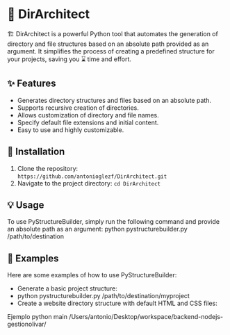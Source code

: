 # 🐍 DirArchitect

🏗️ DirArchitect is a powerful Python tool that automates the generation of directory and file structures based on an absolute path provided as an argument. It simplifies the process of creating a predefined structure for your projects, saving you ⌛ time and effort.

## ✨ Features
- Generates directory structures and files based on an absolute path.
- Supports recursive creation of directories.
- Allows customization of directory and file names.
- Specify default file extensions and initial content.
- Easy to use and highly customizable.

## 🚀 Installation
1. Clone the repository: `https://github.com/antonioglezf/DirArchitect.git`
2. Navigate to the project directory: `cd DirArchitect`


## 💡 Usage
To use PyStructureBuilder, simply run the following command and provide an absolute path as an argument:
python pystructurebuilder.py /path/to/destination
## 🌟 Examples
Here are some examples of how to use PyStructureBuilder:

- Generate a basic project structure:
- python pystructurebuilder.py /path/to/destination/myproject
- Create a website directory structure with default HTML and CSS files:

Ejemplo
python main /Users/antonio/Desktop/workspace/backend-nodejs-gestionolivar/